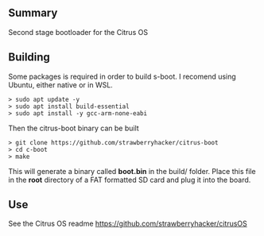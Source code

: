 ## Summary

Second stage bootloader for the Citrus OS

## Building

Some packages is required in order to build s-boot. I recomend using Ubuntu, either native or in WSL. 

```
> sudo apt update -y
> sudo apt install build-essential
> sudo apt install -y gcc-arm-none-eabi
```

Then the citrus-boot binary can be built

```
> git clone https://github.com/strawberryhacker/citrus-boot
> cd c-boot
> make
```

This will generate a binary called **boot.bin** in the build/ folder. Place this file in the **root** directory of a FAT formatted SD card and plug it into the board.

## Use

See the Citrus OS readme https://github.com/strawberryhacker/citrusOS
